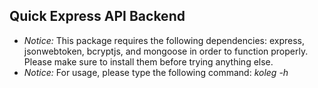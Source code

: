 ## Quick Express API Backend
* *Notice:* This package requires the following dependencies: express, jsonwebtoken, bcryptjs, and mongoose in order to function properly. Please make sure to install them before trying anything else.
* *Notice:* For usage, please type the following command: _koleg -h_